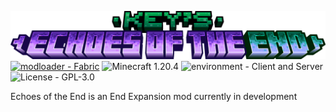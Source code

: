 ![logo](https://github.com/keyschain/EndEchoes/blob/indev/.github/assets/logo.png?raw=true)
[![modloader - Fabric](https://img.shields.io/badge/modloader-Fabric-orange?style=for-the-badge&logo=fabricmc)](https://fabricmc.net) ![Minecraft 1.20.4](https://img.shields.io/badge/Minecraft-1.20.4-2ea44f?style=for-the-badge) 
![environment - Client and Server](https://img.shields.io/badge/environment-Client_and_Server-blue?style=for-the-badge) ![License - GPL-3.0](https://img.shields.io/badge/License-GPL--3.0-805fa0?style=for-the-badge)

Echoes of the End is an End Expansion mod currently in development
